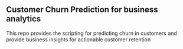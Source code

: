 ## Customer Churn Prediction for business analytics 

This repo provides the scripting for predicting churn in customers and provide business insights for actionable customer retention
